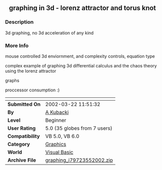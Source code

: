﻿<div align="center">

## graphing in 3d \- lorenz attractor and torus knot


</div>

### Description

3d graphing, no 3d acceleration of any kind
 
### More Info
 
mouse controlled 3d enviornment, and complexity controls, equation type

complex example of graphing 3d differential calculus and the chaos theory using the lorenz attractor

graphs

proccessor consumption :)


<span>             |<span>
---                |---
**Submitted On**   |2002-03-22 11:51:32
**By**             |[A Kubacki](https://github.com/Planet-Source-Code/PSCIndex/blob/master/ByAuthor/a-kubacki.md)
**Level**          |Beginner
**User Rating**    |5.0 (35 globes from 7 users)
**Compatibility**  |VB 5\.0, VB 6\.0
**Category**       |[Graphics](https://github.com/Planet-Source-Code/PSCIndex/blob/master/ByCategory/graphics__1-46.md)
**World**          |[Visual Basic](https://github.com/Planet-Source-Code/PSCIndex/blob/master/ByWorld/visual-basic.md)
**Archive File**   |[graphing\_i79723552002\.zip](https://github.com/Planet-Source-Code/a-kubacki-graphing-in-3d-lorenz-attractor-and-torus-knot__1-34485/archive/master.zip)








